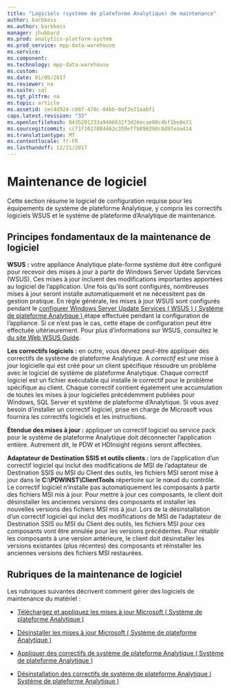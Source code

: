 ```yaml
---
title: "Logiciels (système de plateforme Analytique) de maintenance"
author: barbkess
ms.author: barbkess
manager: jhubbard
ms.prod: analytics-platform-system
ms.prod_service: mpp-data-warehouse
ms.service: 
ms.component: 
ms.technology: mpp-data-warehouse
ms.custom: 
ms.date: 01/05/2017
ms.reviewer: na
ms.suite: sql
ms.tgt_pltfrm: na
ms.topic: article
ms.assetid: cec4d924-c88f-470c-84bb-0af3e21aabf1
caps.latest.revision: "33"
ms.openlocfilehash: 8435291233a9486632f3d26ecae90c4bf1be8e21
ms.sourcegitcommit: cc71f1027884462c359effb898390c8d97eaa414
ms.translationtype: MT
ms.contentlocale: fr-FR
ms.lasthandoff: 12/21/2017
---
```

# <a name="software-servicing"></a>Maintenance de logiciel
Cette section résume le logiciel de configuration requise pour les équipements de système de plateforme Analytique, y compris les correctifs logiciels WSUS et le système de plateforme d’Analytique de maintenance.  
  
## <a name="Basics"></a>Principes fondamentaux de la maintenance de logiciel  
**WSUS :** votre appliance Analytique plate-forme système doit être configuré pour recevoir des mises à jour à partir de Windows Server Update Services (WSUS). Ces mises à jour incluent des modifications importantes apportées au logiciel de l’application. Une fois qu’ils sont configurés, nombreuses mises à jour seront installe automatiquement et ne nécessitent pas de gestion pratique. En règle générale, les mises à jour WSUS sont configurés pendant le [configurer Windows Server Update Services &#40; WSUS &#41; &#40; Système de plateforme Analytique &#41; ](configure-windows-server-update-services-wsus.md) étape effectuée pendant la configuration de l’appliance. Si ce n’est pas le cas, cette étape de configuration peut être effectuée ultérieurement. Pour plus d’informations sur WSUS, consultez le [du site Web WSUS Guide](http://go.microsoft.com/fwlink/?LinkId=202417).  
  
**Les correctifs logiciels :** en outre, vous devrez peut-être appliquer des correctifs de système de plateforme Analytique. A *correctif* est une mise à jour logicielle qui est créé pour un client spécifique résoudre un problème avec le logiciel de système de plateforme Analytique. Chaque correctif logiciel est un fichier exécutable qui installe le correctif pour le problème spécifique au client. Chaque correctif contient également une accumulation de toutes les mises à jour logicielles précédemment publiées pour Windows, SQL Server et système de plateforme d’Analytique. Si vous avez besoin d’installer un correctif logiciel, prise en charge de Microsoft vous fournira les correctifs logiciels et les instructions.  
  
**Étendue des mises à jour :** appliquer un correctif logiciel ou service pack pour le système de plateforme Analytique doit déconnecter l’application entière. Autrement dit, le PDW et HDInsight régions seront affectées.  
  
**Adaptateur de Destination SSIS et outils clients :** lors de l’application d’un correctif logiciel qui inclut des modifications de MSI de l’adaptateur de Destination SSIS ou MSI du Client des outils, les fichiers MSI seront mise à jour dans le **C:\PDWINST\ClientTools** répertoire sur le nœud du contrôle. Le correctif logiciel n’installe pas automatiquement les composants à partir des fichiers MSI mis à jour. Pour mettre à jour ces composants, le client doit désinstaller les anciennes versions des composants et installer les nouvelles versions des fichiers MSI mis à jour. Lors de la désinstallation d’un correctif logiciel qui inclut des modifications de MSI de l’adaptateur de Destination SSIS ou MSI du Client des outils, les fichiers MSI pour ces composants vont être annulée pour les versions précédentes. Pour rétablir les composants à une version antérieure, le client doit désinstaller les versions existantes (plus récentes) des composants et réinstaller les anciennes versions des fichiers MSI restaurées.  
  
## <a name="software-servicing-topics"></a>Rubriques de la maintenance de logiciel  
Les rubriques suivantes décrivent comment gérer des logiciels de maintenance du matériel :  
  
-   [Téléchargez et appliquez les mises à jour Microsoft &#40; Système de plateforme Analytique &#41;](download-and-apply-microsoft-updates.md)  
  
-   [Désinstaller les mises à jour Microsoft &#40; Système de plateforme Analytique &#41;](uninstall-microsoft-updates.md)  
  
-   [Appliquer des correctifs de système de plateforme Analytique &#40; Système de plateforme Analytique &#41;](apply-analytics-platform-system-hotfixes.md)  
  
-   [Désinstallation des correctifs de système de plateforme Analytique &#40; Système de plateforme Analytique &#41;](uninstall-analytics-platform-system-hotfixes.md)  
  
<!-- MISSING LINKS ## See Also  
[Common Metadata Query Examples &#40;SQL Server PDW&#41;](../sqlpdw/common-metadata-query-examples-sql-server-pdw.md)  -->  
  
